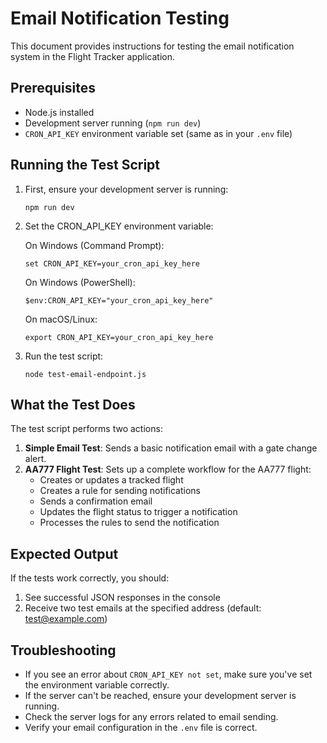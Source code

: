# Email Notification Testing

This document provides instructions for testing the email notification system in the Flight Tracker application.

## Prerequisites

- Node.js installed
- Development server running (`npm run dev`)
- `CRON_API_KEY` environment variable set (same as in your `.env` file)

## Running the Test Script

1. First, ensure your development server is running:
   ```
   npm run dev
   ```

2. Set the CRON_API_KEY environment variable:
   
   On Windows (Command Prompt):
   ```
   set CRON_API_KEY=your_cron_api_key_here
   ```
   
   On Windows (PowerShell):
   ```
   $env:CRON_API_KEY="your_cron_api_key_here"
   ```
   
   On macOS/Linux:
   ```
   export CRON_API_KEY=your_cron_api_key_here
   ```

3. Run the test script:
   ```
   node test-email-endpoint.js
   ```

## What the Test Does

The test script performs two actions:

1. **Simple Email Test**: Sends a basic notification email with a gate change alert.
2. **AA777 Flight Test**: Sets up a complete workflow for the AA777 flight:
   - Creates or updates a tracked flight
   - Creates a rule for sending notifications
   - Sends a confirmation email
   - Updates the flight status to trigger a notification
   - Processes the rules to send the notification

## Expected Output

If the tests work correctly, you should:

1. See successful JSON responses in the console
2. Receive two test emails at the specified address (default: test@example.com)

## Troubleshooting

- If you see an error about `CRON_API_KEY not set`, make sure you've set the environment variable correctly.
- If the server can't be reached, ensure your development server is running.
- Check the server logs for any errors related to email sending.
- Verify your email configuration in the `.env` file is correct. 